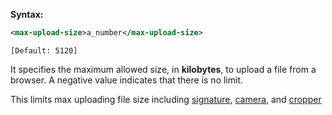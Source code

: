 **Syntax:**

```xml
<max-upload-size>a_number</max-upload-size>
```

`[Default: 5120]`

It specifies the maximum allowed size, in **kilobytes**, to upload a
file from a browser. A negative value indicates that there is no limit.

This limits max uploading file size including [ signature](zk_component_reference/input/signature), [ camera](zk_component_reference/camera),
and [ cropper](zk_component_reference/cropper)
